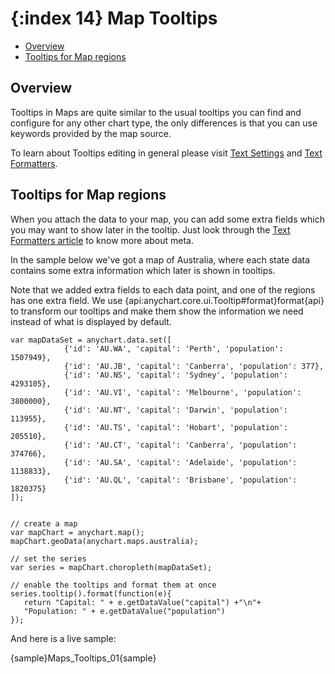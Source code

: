 {:index 14}
Map Tooltips
======================

* [Overview](#overview)
* [Tooltips for Map regions](#tooltips_for_map_regions)

## Overview 

Tooltips in Maps are quite similar to the usual tooltips you can find and configure for any other chart type, the only differences is that you can use keywords provided by the map source.

To learn about Tooltips editing in general please visit [Text Settings](../Appearance_Settings/Text_Settings) and [Text Formatters](..\Common_Settings/Text_Formatters).

## Tooltips for Map regions

When you attach the data to your map, you can add some extra fields which you may want to show later in the tooltip. Just look through the [Text Formatters article](..\Common_Settings/Text_Formatters) to know more about meta.

In the sample below we've got a map of Australia, where each state data contains some extra information which later is shown in tooltips.

Note that we added extra fields to each data point, and one of the regions has one extra field. We use {api:anychart.core.ui.Tooltip#format}format{api} to transform our tooltips and make them show the information we need instead of what is displayed by default.

```
var mapDataSet = anychart.data.set([
            {'id': 'AU.WA', 'capital': 'Perth', 'population': 1507949},
            {'id': 'AU.JB', 'capital': 'Canberra', 'population': 377},
            {'id': 'AU.NS', 'capital': 'Sydney', 'population': 4293105},
            {'id': 'AU.VI', 'capital': 'Melbourne', 'population': 3800000},
            {'id': 'AU.NT', 'capital': 'Darwin', 'population': 113955},
            {'id': 'AU.TS', 'capital': 'Hobart', 'population': 205510},
            {'id': 'AU.CT', 'capital': 'Canberra', 'population': 374766},
            {'id': 'AU.SA', 'capital': 'Adelaide', 'population': 1138833},
            {'id': 'AU.QL', 'capital': 'Brisbane', 'population': 1820375}
]);


// create a map
var mapChart = anychart.map();
mapChart.geoData(anychart.maps.australia);

// set the series
var series = mapChart.choropleth(mapDataSet);

// enable the tooltips and format them at once
series.tooltip().format(function(e){
   return "Capital: " + e.getDataValue("capital") +"\n"+
   "Population: " + e.getDataValue("population")
});

```
And here is a live sample:

{sample}Maps\_Tooltips\_01{sample}
